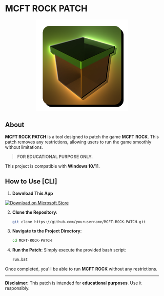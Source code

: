 
# MCFT ROCK PATCH

<div align="center">
  <img src="https://raw.githubusercontent.com/cutefishaep/MCFT-ROCK-PATCH/refs/heads/main/Picture/CUBEX.png" alt="MCFT ROCK PATCH" width="300" height="300"/>
</div>

## About

**MCFT ROCK PATCH** is a tool designed to patch the game **MCFT ROCK**. This patch removes any restrictions, allowing users to run the game smoothly without limitations. 

> **FOR EDUCATIONAL PURPOSE ONLY.**

This project is compatible with **Windows 10/11**.

## How to Use [CLI]

1. **Download This App**
<a href="https://www.microsoft.com/store/productId/9NBLGGH2JHXJ?ocid=pdpshare" target="_blank">
    <img src="https://www.icollecteverything.com/wp-content/uploads/2023/10/windows-2-1-1-300x102.png" alt="Download on Microsoft Store" style="border:none;" width="150" height="51"/>
</a>

2. **Clone the Repository:**
   ```bash
   git clone https://github.com/yourusername/MCFT-ROCK-PATCH.git
   ```
3. **Navigate to the Project Directory:**
   ```bash
   cd MCFT-ROCK-PATCH
   ```
4. **Run the Patch:**
   Simply execute the provided bash script:
   ```bash
   run.bat
   ```

Once completed, you'll be able to run **MCFT ROCK** without any restrictions.

---

**Disclaimer**: This patch is intended for **educational purposes**. Use it responsibly.

